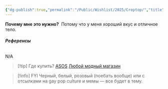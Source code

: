 ```yaml
---
{"dg-publish":true,"permalink":"/Public/Wishlist/2025/Croptop/","title":"👕 Кроп топ","tags":["slay","одежда"]}
---
```



**Почему мне это нужно?** 
Потому что у меня хороший вкус и отличное тело. 

###### **Референсы** 
N/A

> [!tip] Где купить?
> [ASOS](https://www.asos.com/)
> [Любой модный магазин](placeholder_link)

> [!info] FYI
> Черный, белый, розовый (поебать вообще) или с отсылками на gay pop culture и мемы — все будет в тему.